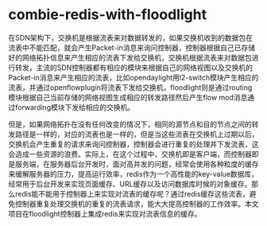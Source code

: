 # combie-redis-with-floodlight

在SDN架构下，交换机是根据流表来对数据转发的，如果交换机收到的数据包在流表中不能匹配，就会产生Packet-in消息来询问控制器，控制器根据自己已存储好的网络拓扑信息来产生相应的流表下发给交换机，交换机根据流表来对数据包进行转发，主流的SDN控制器都有相应的模块来根据自己的网络视图以及交换机的Packet-in消息来产生相应的流表，比如opendaylight用l2-switch模块产生相应的流表，并通过openflowplugin将流表下发给交换机，floodlight则是通过routing模块根据自己当前存储的网络视图生成相应的转发路径然后产生flow mod消息通过forwarding模块下发给相应的交换机。

但是，如果网络拓扑在没有任何改变的情况下，相同的源节点和目的节点之间的转发路径是一样的，对应的流表也是一样的，但是当这些流表在交换机上过期以后，交换机会产生重复的请求来询问控制器，控制器会进行重复的处理并下发流表，这会造成一些资源的浪费。实际上，在这个过程中，交换机即是客户端，而控制器即是服务端，在服务器后台开发时，面对高并发的问题，经常会使用各种粒度的缓存来缓解服务器的压力，提高运行效率，redis作为一个高性能的key-value数据库，经常用于后台开发来实现页面缓存、URL缓存以及访问数据库时候的对象缓存。那么redis能不能用于控制器上来实现对流表的缓存呢？通过redis缓存这些流表，避免控制器重复处理交换机的重复的流表请求，能大大提高控制器的工作效率。本文项目在floodlight控制器上集成redis来实现对流表信息的缓存。
